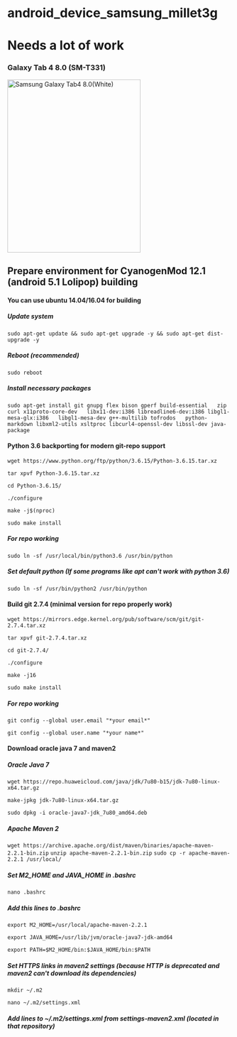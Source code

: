 # android_device_samsung_millet3g
# Needs a lot of work

### Galaxy Tab 4 8.0 (SM-T331)
<img name="Samsung Galaxy Tab4 8.0" src="https://vedroid.com/img/tablets/samsung-galaxy-tab-4-8_0/04.jpg" width="300" height="390" alt="Samsung Galaxy Tab4 8.0(White)" title="Samsung Galaxy Tab4 8.0(White)">

## Prepare environment for CyanogenMod 12.1 (android 5.1 Lolipop) building
#### You can use ubuntu 14.04/16.04 for building
##### Update system
`sudo apt-get update && sudo apt-get upgrade -y && sudo apt-get dist-upgrade -y`
##### Reboot (recommended)
`sudo reboot`
##### Install necessary packages
`sudo apt-get install git gnupg flex bison gperf build-essential   zip curl x11proto-core-dev   libx11-dev:i386 libreadline6-dev:i386 libgl1-mesa-glx:i386   libgl1-mesa-dev g++-multilib tofrodos   python-markdown libxml2-utils xsltproc libcurl4-openssl-dev libssl-dev java-package`
#### Python 3.6 backporting for modern git-repo support
`wget https://www.python.org/ftp/python/3.6.15/Python-3.6.15.tar.xz`

`tar xpvf Python-3.6.15.tar.xz`

`cd Python-3.6.15/`

`./configure` 

`make -j$(nproc)`

`sudo make install`
##### For repo working
`sudo ln -sf /usr/local/bin/python3.6 /usr/bin/python`
##### Set default python (If some programs like apt can't work with python 3.6)
`sudo ln -sf /usr/bin/python2 /usr/bin/python`
#### Build git 2.7.4 (minimal version for repo properly work)
`wget https://mirrors.edge.kernel.org/pub/software/scm/git/git-2.7.4.tar.xz`

`tar xpvf git-2.7.4.tar.xz` 

`cd git-2.7.4/`

`./configure` 

`make -j16`

`sudo make install`

##### For repo working

`git config --global user.email "*your email*"`

`git config --global user.name "*your name*"`

#### Download oracle java 7 and maven2
##### Oracle Java 7
`wget https://repo.huaweicloud.com/java/jdk/7u80-b15/jdk-7u80-linux-x64.tar.gz`

`make-jpkg jdk-7u80-linux-x64.tar.gz`

`sudo dpkg -i oracle-java7-jdk_7u80_amd64.deb`
##### Apache Maven 2
`wget https://archive.apache.org/dist/maven/binaries/apache-maven-2.2.1-bin.zip`
`unzip apache-maven-2.2.1-bin.zip` 
`sudo cp -r apache-maven-2.2.1 /usr/local/`
##### Set M2_HOME and JAVA_HOME in .bashrc
`nano .bashrc`

##### Add this lines to .bashrc
`export M2_HOME=/usr/local/apache-maven-2.2.1`

`export JAVA_HOME=/usr/lib/jvm/oracle-java7-jdk-amd64`

`export PATH=$M2_HOME/bin:$JAVA_HOME/bin:$PATH`
##### Set HTTPS links in maven2 settings (because HTTP is deprecated and maven2 can't download its dependencies)
`mkdir ~/.m2`

`nano ~/.m2/settings.xml`

##### Add lines to ~/.m2/settings.xml from settings-maven2.xml (located in that repository)
